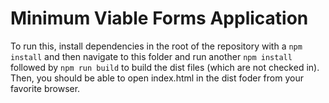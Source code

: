 # Minimum Viable Forms Application

To run this, install dependencies in the root of the repository with a `npm install`
and then navigate to this folder and run another `npm install` followed by `npm run build` to build the dist files
(which are not checked in).  Then, you should be able to open index.html in the dist
foder from your favorite browser.
